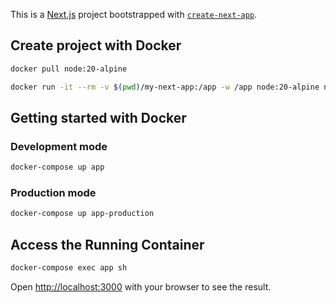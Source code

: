 This is a [Next.js](https://nextjs.org/) project bootstrapped with [`create-next-app`](https://github.com/vercel/next.js/tree/canary/packages/create-next-app).

## Create project with Docker

```bash
docker pull node:20-alpine

docker run -it --rm -v $(pwd)/my-next-app:/app -w /app node:20-alpine npx create-next-app@latest
```

## Getting started with Docker

### Development mode

```bash
docker-compose up app
```

### Production mode

```bash
docker-compose up app-production
```

## Access the Running Container

```bash
docker-compose exec app sh
```

Open [http://localhost:3000](http://localhost:3000) with your browser to see the result.
